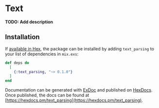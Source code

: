# Text

**TODO: Add description**

## Installation

If [available in Hex](https://hex.pm/docs/publish), the package can be installed
by adding `text_parsing` to your list of dependencies in `mix.exs`:

```elixir
def deps do
  [
    {:text_parsing, "~> 0.1.0"}
  ]
end
```

Documentation can be generated with [ExDoc](https://github.com/elixir-lang/ex_doc)
and published on [HexDocs](https://hexdocs.pm). Once published, the docs can
be found at [https://hexdocs.pm/text_parsing](https://hexdocs.pm/text_parsing).

